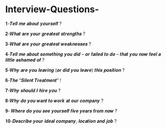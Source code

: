 # Interview-Questions-
𝟏-𝑻𝒆𝒍𝒍 𝒎𝒆 𝒂𝒃𝒐𝒖𝒕 𝒚𝒐𝒖𝒓𝒔𝒆𝒍𝒇 ?

𝟐-𝑾𝒉𝒂𝒕 𝒂𝒓𝒆 𝒚𝒐𝒖𝒓 𝒈𝒓𝒆𝒂𝒕𝒆𝒔𝒕 𝒔𝒕𝒓𝒆𝒏𝒈𝒕𝒉𝒔 ?

𝟑-𝑾𝒉𝒂𝒕 𝒂𝒓𝒆 𝒚𝒐𝒖𝒓 𝒈𝒓𝒆𝒂𝒕𝒆𝒔𝒕 𝒘𝒆𝒂𝒌𝒏𝒆𝒔𝒔𝒆𝒔 ?

𝟒-𝑻𝒆𝒍𝒍 𝒎𝒆 𝒂𝒃𝒐𝒖𝒕 𝒔𝒐𝒎𝒆𝒕𝒉𝒊𝒏𝒈 𝒚𝒐𝒖 𝒅𝒊𝒅 – 𝒐𝒓 𝒇𝒂𝒊𝒍𝒆𝒅 𝒕𝒐 𝒅𝒐 – 𝒕𝒉𝒂𝒕 𝒚𝒐𝒖 𝒏𝒐𝒘 𝒇𝒆𝒆𝒍 𝒂 𝒍𝒊𝒕𝒕𝒍𝒆 𝒂𝒔𝒉𝒂𝒎𝒆𝒅 𝒐𝒇 ?

𝟓-𝑾𝒉𝒚 𝒂𝒓𝒆 𝒚𝒐𝒖 𝒍𝒆𝒂𝒗𝒊𝒏𝒈 (𝒐𝒓 𝒅𝒊𝒅 𝒚𝒐𝒖 𝒍𝒆𝒂𝒗𝒆) 𝒕𝒉𝒊𝒔 𝒑𝒐𝒔𝒊𝒕𝒊𝒐𝒏 ?

𝟔-𝑻𝒉𝒆 “𝑺𝒊𝒍𝒆𝒏𝒕 𝑻𝒓𝒆𝒂𝒕𝒎𝒆𝒏𝒕” !

𝟕-𝑾𝒉𝒚 𝒔𝒉𝒐𝒖𝒍𝒅 𝑰 𝒉𝒊𝒓𝒆 𝒚𝒐𝒖 ?

𝟖-𝑾𝒉𝒚 𝒅𝒐 𝒚𝒐𝒖 𝒘𝒂𝒏𝒕 𝒕𝒐 𝒘𝒐𝒓𝒌 𝒂𝒕 𝒐𝒖𝒓 𝒄𝒐𝒎𝒑𝒂𝒏𝒚 ?

𝟗- 𝑾𝒉𝒆𝒓𝒆 𝒅𝒐 𝒚𝒐𝒖 𝒔𝒆𝒆 𝒚𝒐𝒖𝒓𝒔𝒆𝒍𝒇 𝒇𝒊𝒗𝒆 𝒚𝒆𝒂𝒓𝒔 𝒇𝒓𝒐𝒎 𝒏𝒐𝒘 ?

𝟏𝟎-𝑫𝒆𝒔𝒄𝒓𝒊𝒃𝒆 𝒚𝒐𝒖𝒓 𝒊𝒅𝒆𝒂𝒍 𝒄𝒐𝒎𝒑𝒂𝒏𝒚, 𝒍𝒐𝒄𝒂𝒕𝒊𝒐𝒏 𝒂𝒏𝒅 𝒋𝒐𝒃 ?
